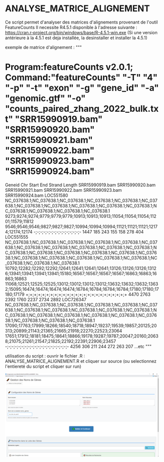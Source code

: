 # ANALYSE_MATRICE_ALIGNEMENT


Ce script permet d'analyser des matrices d'alignements provenant de l'outil FeatureCounts 
Il necessite R4.5.1 disponible à l'adresse suivante : https://cran.r-project.org/bin/windows/base/R-4.5.1-win.exe
(Si une version antérieure à la 4.5.1 est deja installée, la desinstaller et installer la 4.5.1)

exemple de matrice d'alignement : 
"""
# Program:featureCounts v2.0.1; Command:"featureCounts" "-T" "4" "-p" "-t" "exon" "-g" "gene_id" "-a" "genomic.gtf" "-o" "counts_paired_zhang_2022_bulk.txt" "SRR15990919.bam" "SRR15990920.bam" "SRR15990921.bam" "SRR15990922.bam" "SRR15990923.bam" "SRR15990924.bam" 
Geneid	Chr	Start	End	Strand	Length	SRR15990919.bam SRR15990920.bam	SRR15990921.bam	SRR15990922.bam	SRR15990923.bam	SRR15990924.bam
LOC551580	NC_037638.1;NC_037638.1;NC_037638.1;NC_037638.1;NC_037638.1;NC_037638.1;NC_037638.1;NC_037638.1;NC_037638.1;NC_037638.1;NC_037638.1;NC_037638.1;NC_037638.1;NC_037638.1;NC_037638.1	9273;9274;9274;9779;9779;9779;10913;10913;10913;11054;11054;11054;11201;11579;11812	9546;9546;9546;9827;9827;9827;10994;10994;10994;11121;11121;11121;12174;12174;12174	-;-;-;-;-;-;-;-;-;-;-;-;-;-;-	1447	185	243	155	158	278	404
LOC551555	NC_037638.1;NC_037638.1;NC_037638.1;NC_037638.1;NC_037638.1;NC_037638.1;NC_037638.1;NC_037638.1;NC_037638.1;NC_037638.1;NC_037638.1;NC_037638.1;NC_037638.1;NC_037638.1;NC_037638.1;NC_037638.1;NC_037638.1;NC_037638.1;NC_037638.1;NC_037638.1;NC_037638.1;NC_037638.1;NC_037638.1;NC_037638.1;NC_037638.1	10792;12282;12292;12292;12641;12641;12641;12641;13126;13126;13126;13126;13941;13941;13941;13941;15180;16567;16567;16567;16567;16863;16863;16863;16863	11068;12521;12525;12525;13012;13012;13012;13012;13632;13632;13632;13632;15095;16474;16474;16474;16474;16784;16784;16784;16784;17180;17180;17180;17179	+;+;+;+;+;+;+;+;+;+;+;+;+;+;+;+;+;+;+;+;+;+;+;+;+	4470	2763	2392	1760	2237	2734	2892
LOC726347	NC_037638.1;NC_037638.1;NC_037638.1;NC_037638.1;NC_037638.1;NC_037638.1;NC_037638.1;NC_037638.1;NC_037638.1;NC_037638.1;NC_037638.1;NC_037638.1;NC_037638.1;NC_037638.1;NC_037638.1;NC_037638.1;NC_037638.1;NC_037638.1;NC_037638.1;NC_037638.1	17090;17763;17999;18266;18540;18718;18947;19237;19539;19857;20125;20313;20899;21143;21365;21665;21918;22270;22523;23064	17651;17912;18181;18475;18641;18866;19178;19287;19787;20047;20160;20638;21075;21261;21547;21825;22192;22391;22906;23457	-;-;-;-;-;-;-;-;-;-;-;-;-;-;-;-;-;-;-;-	4256	306	211	244	272	263	207
...etc
"""

utilisation du script :
ouvrir le fichier .R : ANALYSE_MATRICE_ALIGNEMENT.R et cliquer sur source (ou selectionnez l'entiereté du script et cliquer sur run)


![Texte alternatif](annexes/images/gene1.png)



